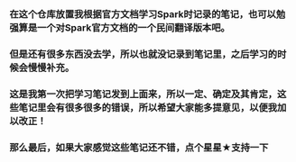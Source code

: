 ### 在这个仓库放置我根据官方文档学习Spark时记录的笔记，也可以勉强算是一个对Spark官方文档的一个民间翻译版本吧。
### 但是还有很多东西没去学，所以也就没记录到笔记里，之后学习的时候会慢慢补充。
### 这是我第一次把学习笔记发到上面来，所以一定、确定及其肯定，这些笔记里会有很多很多的错误，所以希望大家能多提意见，以便我加以改正！
### 那么最后，如果大家感觉这些笔记还不错，点个星星★支持一下
